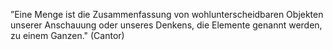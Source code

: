 ”Eine Menge ist die Zusammenfassung von wohlunterscheidbaren Objekten unserer Anschauung oder unseres Denkens, die Elemente genannt werden, zu einem Ganzen." (Cantor)
